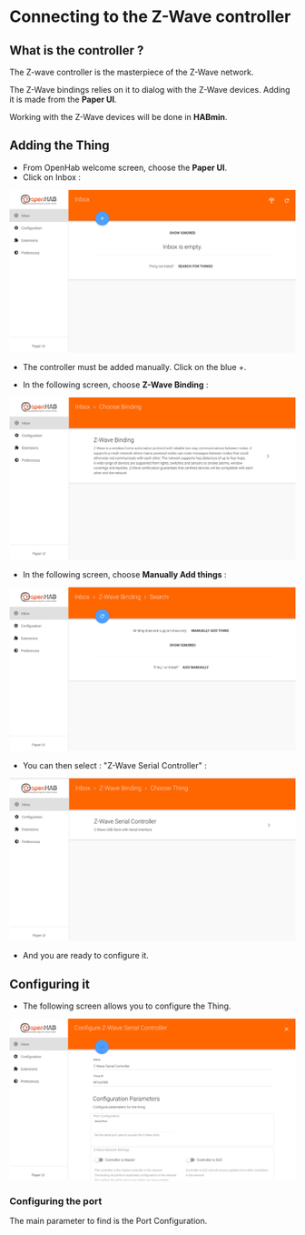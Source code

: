 # Connecting to the Z-Wave controller

## What is the controller ?

The Z-wave controller is the masterpiece of the Z-Wave network.

The Z-Wave bindings relies on it to dialog with the Z-Wave devices. Adding it is made from the __Paper UI__.

Working with the Z-Wave devices will be done in __HABmin__.


## Adding the Thing

* From OpenHab welcome screen, choose the __Paper UI__.
* Click on Inbox :

![](zwave_add_cntrl_1.png)

* The controller must be added manually. Click on the blue +.

* In the following screen, choose __Z-Wave Binding__ :

![](zwave_add_cntrl_2.png)

* In the following screen, choose __Manually Add things__ :
 
![](zwave_add_cntrl_3.png)

* You can then select : "Z-Wave Serial Controller" :

![](zwave_add_cntrl_4.png)

* And you are ready to configure it.

## Configuring it

* The following screen allows you to configure the Thing.

![](zwave_add_cntrl_5.png)

### Configuring the port

The main parameter to find is the Port Configuration.



